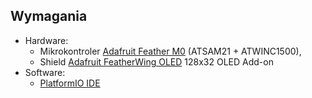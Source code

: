 ## Wymagania
- Hardware:
  - Mikrokontroler [Adafruit Feather M0](https://www.adafruit.com/product/3010) (ATSAM21 + ATWINC1500),
  - Shield [Adafruit FeatherWing OLED](https://www.adafruit.com/product/2900) 128x32 OLED Add-on
- Software:
  - [PlatformIO IDE](https://github.com/utbrott/iot-feather/wiki#3.-Praca%20z%20projektem)